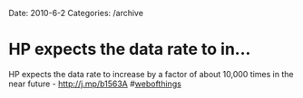 Date: 2010-6-2
Categories: /archive

# HP expects the data rate to in...

HP expects the data rate to increase by a factor of about 10,000 times in the near future - <a href="http://j.mp/b1563A" rel="nofollow">http://j.mp/b1563A</a> #<a href="http://search.twitter.com/search?q=%23webofthings" class="aktt_hashtag">webofthings</a>
